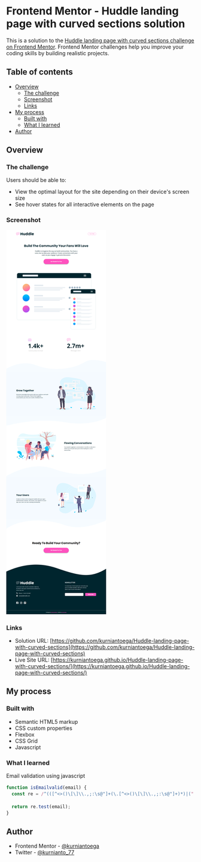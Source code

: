 # Frontend Mentor - Huddle landing page with curved sections solution

This is a solution to the [Huddle landing page with curved sections challenge on Frontend Mentor](https://www.frontendmentor.io/challenges/huddle-landing-page-with-curved-sections-5ca5ecd01e82137ec91a50f2). Frontend Mentor challenges help you improve your coding skills by building realistic projects.

## Table of contents

- [Overview](#overview)
  - [The challenge](#the-challenge)
  - [Screenshot](#screenshot)
  - [Links](#links)
- [My process](#my-process)
  - [Built with](#built-with)
  - [What I learned](#what-i-learned)
- [Author](#author)

## Overview

### The challenge

Users should be able to:

- View the optimal layout for the site depending on their device's screen size
- See hover states for all interactive elements on the page

### Screenshot

![](./screenshot/capture.png)

### Links

- Solution URL: [https://github.com/kurniantoega/Huddle-landing-page-with-curved-sections](https://github.com/kurniantoega/Huddle-landing-page-with-curved-sections)
- Live Site URL: [https://kurniantoega.github.io/Huddle-landing-page-with-curved-sections/](https://kurniantoega.github.io/Huddle-landing-page-with-curved-sections/)

## My process

### Built with

- Semantic HTML5 markup
- CSS custom properties
- Flexbox
- CSS Grid
- Javascript

### What I learned

Email validation using javascript

```js
function isEmailvalid(email) {
  const re = /^(([^<>()\[\]\\.,;:\s@"]+(\.[^<>()\[\]\\.,;:\s@"]+)*)|(".+"))@((\[[0-9]{1,3}\.[0-9]{1,3}\.[0-9]{1,3}\.[0-9]{1,3}\])|(([a-zA-Z\-0-9]+\.)+[a-zA-Z]{2,}))$/;

  return re.test(email);
}
```

## Author

- Frontend Mentor - [@kurniantoega](https://www.frontendmentor.io/profile/kurniantoega)
- Twitter - [@kurnianto_77](https://www.twitter.com/kurnianto_77)
